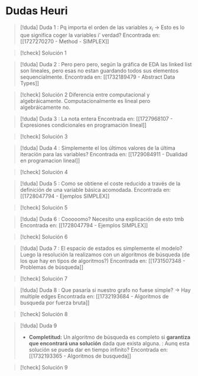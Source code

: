 # Dudas Heuri

> [!duda] Duda 1
> : Pq importa el orden de las variables $x_i$ → Esto es lo que significa coger la variables i’ verdad?
> Encontrada en: [[1727270270 - Method - SIMPLEX]]

> [!check] Solución 1
> 

> [!duda] Duda 2
> : Pero pero pero, según la gráfica de EDA las linked list son lineales, pero esas no estan guardando todos sus elementos sequencialmente.
> Encontrada en: [[1732189479 - Abstract Data Types]]

> [!check] Solución 2
> Diferencia entre computacional y algebráicamente. Computacionalmente es lineal pero algebráicamente no.  

> [!duda] Duda 3
> : La nota entera
> Encontrada en: [[1727968107 - Expresiones condicionales en programación lineal]]

> [!check] Solución 3
> 

> [!duda] Duda 4
> : Simplemente el los últimos valores de la última iteración para las variables?
> Encontrada en: [[1729084911 - Dualidad en programacion lineal]]

> [!check] Solución 4
> 

> [!duda] Duda 5
> : Como se obtiene el coste reducido a través de la definición de una variable básica acomodada.
> Encontrada en: [[1728047794 - Ejemplos SIMPLEX]]

> [!check] Solución 5
> 

> [!duda] Duda 6
> : Cooooomo? Necesito una explicación de esto tmb
> Encontrada en: [[1728047794 - Ejemplos SIMPLEX]]

> [!check] Solución 6
> 

> [!duda] Duda 7
> : El espacio de estados es simplemente el modelo? Luego la resolución la realizamos con un algoritmos de búsqueda (de los que hay en tipos de algoritmos?)
> Encontrada en: [[1731507348 - Problemas de búsqueda]]

> [!check] Solución 7
> 

> [!duda] Duda 8
> : Que pasaría si nuestro grafo no fuese simple? → Hay multiple edges
> Encontrada en: [[1732193684 - Algoritmos de busqueda por fuerza bruta]]

> [!check] Solución 8
> 

> [!duda] Duda 9
> + **Completitud:** Un algoritmo de búsqueda es completo si **garantiza que encontrará una solución** dada que exista alguna. : Aunq esta solución se pueda dar en tiempo infinito?
> Encontrada en: [[1732193365 - Algoritmos de busqueda]]

> [!check] Solución 9
> 

